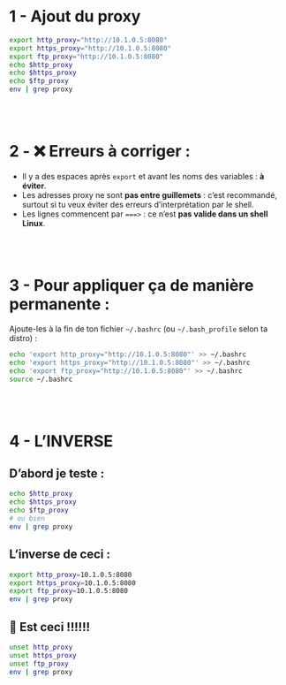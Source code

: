 
<br/>
<br/>

# 1  - Ajout du proxy

```bash
export http_proxy="http://10.1.0.5:8080"
export https_proxy="http://10.1.0.5:8080"
export ftp_proxy="http://10.1.0.5:8080"
echo $http_proxy
echo $https_proxy
echo $ftp_proxy
env | grep proxy 
```

<br/>
<br/>


# 2 - ❌ Erreurs à corriger :
- Il y a des espaces après `export` et avant les noms des variables : **à éviter**.
- Les adresses proxy ne sont **pas entre guillemets** : c’est recommandé, surtout si tu veux éviter des erreurs d’interprétation par le shell.
- Les lignes commencent par `===>` : ce n’est **pas valide dans un shell Linux**.

<br/>
<br/>


# 3 - Pour appliquer ça de manière permanente :
Ajoute-les à la fin de ton fichier `~/.bashrc` (ou `~/.bash_profile` selon ta distro) :

```bash
echo 'export http_proxy="http://10.1.0.5:8080"' >> ~/.bashrc
echo 'export https_proxy="http://10.1.0.5:8080"' >> ~/.bashrc
echo 'export ftp_proxy="http://10.1.0.5:8080"' >> ~/.bashrc
source ~/.bashrc
```






<br/>
<br/>


# 4 - L’INVERSE  



##  D’abord je teste :

```bash
echo $http_proxy
echo $https_proxy
echo $ftp_proxy
# ou bien
env | grep proxy
```


##  L’inverse de ceci :

```bash
export http_proxy=10.1.0.5:8080
export https_proxy=10.1.0.5:8080
export ftp_proxy=10.1.0.5:8080
env | grep proxy
```



## 🚫 Est ceci !!!!!!

```bash
unset http_proxy
unset https_proxy
unset ftp_proxy
env | grep proxy
```

